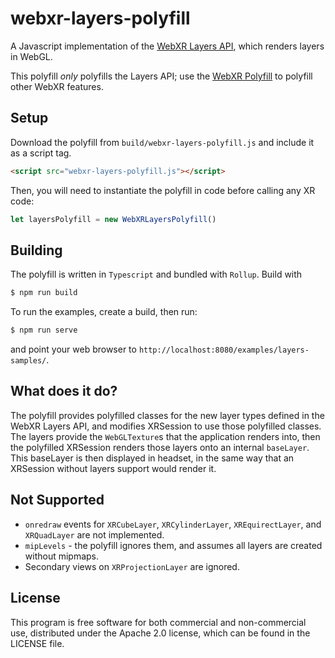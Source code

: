 # webxr-layers-polyfill

A Javascript implementation of the [WebXR Layers API](https://www.w3.org/TR/webxrlayers-1/), which renders layers in WebGL.

This polyfill _only_ polyfills the Layers API; use the [WebXR Polyfill](https://github.com/immersive-web/webxr-polyfill) to polyfill other WebXR features.

## Setup

Download the polyfill from `build/webxr-layers-polyfill.js` and include it as a script tag.

```html
<script src="webxr-layers-polyfill.js"></script>
```

Then, you will need to instantiate the polyfill in code before calling any XR code:

```js
let layersPolyfill = new WebXRLayersPolyfill()
```

## Building

The polyfill is written in `Typescript` and bundled with `Rollup`. Build with

```bash
$ npm run build
```

To run the examples, create a build, then run:

```bash
$ npm run serve
```

and point your web browser to `http://localhost:8080/examples/layers-samples/`.

## What does it do?

The polyfill provides polyfilled classes for the new layer types defined in the WebXR Layers API, and modifies XRSession to use those polyfilled classes. The layers provide the `WebGLTexture`s that the application renders into, then the polyfilled XRSession renders those layers onto an internal `baseLayer`. This baseLayer is then displayed in headset, in the same way that an XRSession without layers support would render it.

## Not Supported

- `onredraw` events for `XRCubeLayer`, `XRCylinderLayer`, `XREquirectLayer`, and `XRQuadLayer` are not implemented.
- `mipLevels` - the polyfill ignores them, and assumes all layers are created without mipmaps.
- Secondary views on `XRProjectionLayer` are ignored.

## License

This program is free software for both commercial and non-commercial use, distributed under the Apache 2.0 license, which can be found in the LICENSE file.
